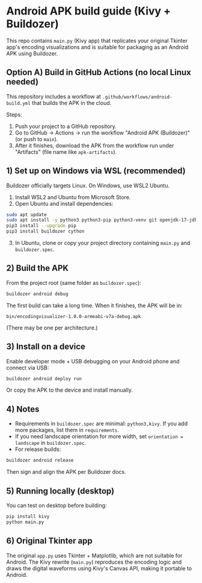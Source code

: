 # Android APK build guide (Kivy + Buildozer)

This repo contains `main.py` (Kivy app) that replicates your original Tkinter app's encoding visualizations and is suitable for packaging as an Android APK using Buildozer.

## Option A) Build in GitHub Actions (no local Linux needed)
This repository includes a workflow at `.github/workflows/android-build.yml` that builds the APK in the cloud.

Steps:
1. Push your project to a GitHub repository.
2. Go to GitHub → Actions → run the workflow "Android APK (Buildozer)" (or push to `main`).
3. After it finishes, download the APK from the workflow run under "Artifacts" (file name like `apk-artifacts`).

## 1) Set up on Windows via WSL (recommended)
Buildozer officially targets Linux. On Windows, use WSL2 Ubuntu.

1. Install WSL2 and Ubuntu from Microsoft Store.
2. Open Ubuntu and install dependencies:
```bash
sudo apt update
sudo apt install -y python3 python3-pip python3-venv git openjdk-17-jdk zip unzip libffi-dev libssl-dev libbz2-dev libsqlite3-dev libncurses5-dev libncursesw5-dev libreadline-dev liblzma-dev
pip3 install --upgrade pip
pip3 install buildozer cython
```
3. In Ubuntu, clone or copy your project directory containing `main.py` and `buildozer.spec`.

## 2) Build the APK
From the project root (same folder as `buildozer.spec`):
```bash
buildozer android debug
```
The first build can take a long time. When it finishes, the APK will be in:
```
bin/encodingvisualizer-1.0.0-armeabi-v7a-debug.apk
```
(There may be one per architecture.)

## 3) Install on a device
Enable developer mode + USB debugging on your Android phone and connect via USB:
```bash
buildozer android deploy run
```
Or copy the APK to the device and install manually.

## 4) Notes
- Requirements in `buildozer.spec` are minimal: `python3,kivy`. If you add more packages, list them in `requirements`.
- If you need landscape orientation for more width, set `orientation = landscape` in `buildozer.spec`.
- For release builds:
```bash
buildozer android release
```
Then sign and align the APK per Buildozer docs.

## 5) Running locally (desktop)
You can test on desktop before building:
```bash
pip install kivy
python main.py
```

## 6) Original Tkinter app
The original `app.py` uses Tkinter + Matplotlib, which are not suitable for Android. The Kivy rewrite (`main.py`) reproduces the encoding logic and draws the digital waveforms using Kivy's Canvas API, making it portable to Android.

